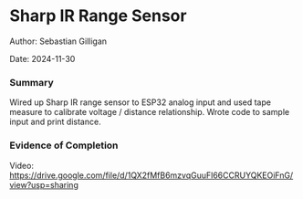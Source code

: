 #  Sharp IR Range Sensor

Author: Sebastian Gilligan

Date: 2024-11-30

### Summary

Wired up Sharp IR range sensor to ESP32 analog input and used tape measure to calibrate voltage / distance relationship. Wrote code to sample input and print distance.

### Evidence of Completion

Video: https://drive.google.com/file/d/1QX2fMfB6mzvqGuuFl66CCRUYQKEOiFnG/view?usp=sharing






